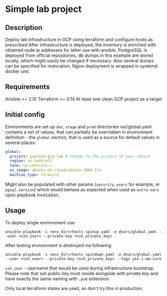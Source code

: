 # Simple lab project

## Description
Deploy lab infrastructure in GCP using terraform and configure hosts as prescribed
After infrastructure is deployed, the inventory is enriched with obtained node ip addresses for latter use with ansible.
PostgreSQL is deployed from official repositories, db dumps in this example are stored locally, which might easily be changed if necessary. Also several dumps can be specified for restoration.
Nginx deployment is wrapped in systemd docker unit.

## Requirements
Ansible >= 2.10
Terraform >= 0.14
At least one clean GCP project as a target

## Initial config
Environments are set up `dev`, `stage` and `prod` directories
var/global.yaml contains a set of values, that can partially be overridden in environment definition - the `global` section, that is used as a source for default values in several places:
```yaml
global:
  project: paytech-gcp-lab # Change to the project of your choice
  region: us-central1
  zone: us-central1-c
  os_image: ubuntu-os-cloud/ubuntu-1804-lts
  machine_type: f1-micro
```
Might also be populated with other params (`security.users` for example, or `pgsql.version`) which would behave as expected when used as `extra-vars` upon playbook invocation.

## Usage
To deploy single environment use:

`ansible-playbook -i <env_dir>/hosts spinup.yaml -e @vars/global.yaml --user <ssh_user> --private-key <ssh_private_key>`

After testing environment is destroyed via following:

`ansible-playbook -i <env_dir>/hosts spindown.yaml -e @vars/global.yaml --user <ssh_user> --private-key <ssh_private_key> --tags yes-i-am-sure`

`ssh_user` - username that would be used during infrastructure bootstrap. Please note that ssh public key must reside alongside with private key and have exactly the same naming with `.pub` extension.

Only local terraform states are used, so don't try this in production.
